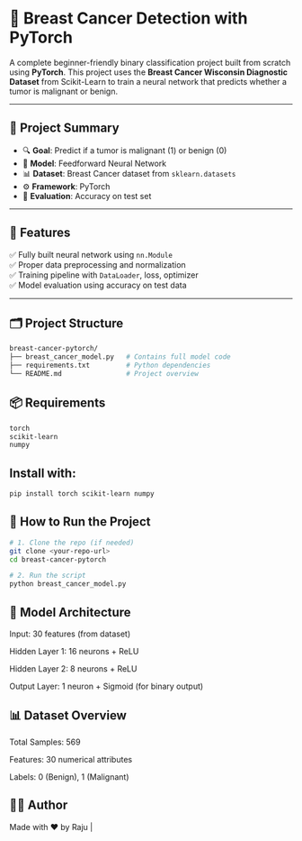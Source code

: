 # 🧠 Breast Cancer Detection with PyTorch

A complete beginner-friendly binary classification project built from scratch using **PyTorch**. This project uses the **Breast Cancer Wisconsin Diagnostic Dataset** from Scikit-Learn to train a neural network that predicts whether a tumor is malignant or benign.

---

## 📌 Project Summary

- 🔍 **Goal**: Predict if a tumor is malignant (1) or benign (0)
- 🧱 **Model**: Feedforward Neural Network
- 📊 **Dataset**: Breast Cancer dataset from `sklearn.datasets`
- ⚙️ **Framework**: PyTorch
- 🎯 **Evaluation**: Accuracy on test set

---

## 🚀 Features

✅ Fully built neural network using `nn.Module`  
✅ Proper data preprocessing and normalization  
✅ Training pipeline with `DataLoader`, loss, optimizer  
✅ Model evaluation using accuracy on test data  

---

## 🗂️ Project Structure

```bash
breast-cancer-pytorch/
├── breast_cancer_model.py   # Contains full model code
├── requirements.txt         # Python dependencies
└── README.md                # Project overview
```

## 📦 Requirements
```bash
torch
scikit-learn
numpy
```

## Install with:

```bash
pip install torch scikit-learn numpy
```

## 🧪 How to Run the Project
```bash
# 1. Clone the repo (if needed)
git clone <your-repo-url>
cd breast-cancer-pytorch

# 2. Run the script
python breast_cancer_model.py
```

## 🧠 Model Architecture
Input: 30 features (from dataset)

Hidden Layer 1: 16 neurons + ReLU

Hidden Layer 2: 8 neurons + ReLU

Output Layer: 1 neuron + Sigmoid (for binary output)

## 📊 Dataset Overview
Total Samples: 569

Features: 30 numerical attributes

Labels: 0 (Benign), 1 (Malignant)

## 👨‍💻 Author
Made with ❤️ by Raju |
